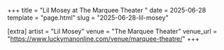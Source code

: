 +++
title = "Lil Mosey at The Marquee Theater "
date = 2025-06-28
template = "page.html"
slug = "2025-06-28-lil-mosey"

[extra]
artist = "Lil Mosey"
venue = "The Marquee Theater"
venue_url = "https://www.luckymanonline.com/venue/marquee-theatre/"
+++
